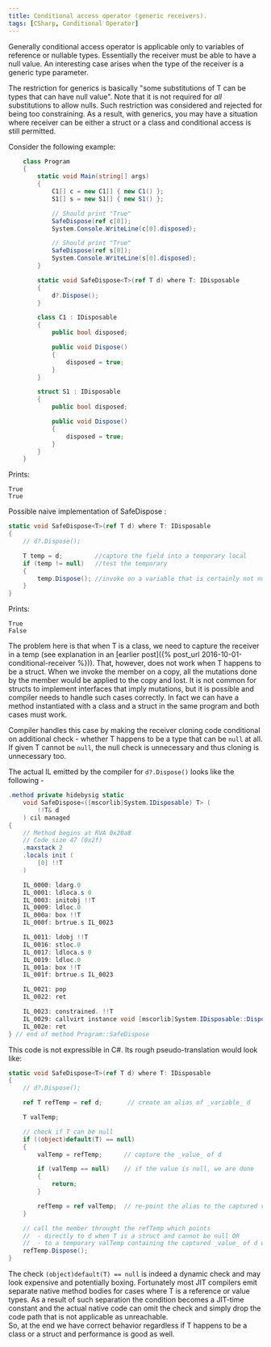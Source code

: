 ```yaml
---
title: Conditional access operator (generic receivers).
tags: [CSharp, Conditional Operator]
---
```

Generally conditional access operator is applicable only to variables of reference or nullable types. Essentially the receiver must be able to have a null value. An interesting case arises when the type of the receiver is a generic type parameter.

The restriction for generics is basically "some substitutions of T can be types that can have null value". Note that it is not required for _all_ substitutions to allow nulls. Such restriction was considered and rejected for being too constraining. As a result, with generics, you may have a situation where receiver can be either a struct or a class and conditional access is still permitted.

Consider the following example:

```cs
    class Program
    {
        static void Main(string[] args)
        {
            C1[] c = new C1[] { new C1() };
            S1[] s = new S1[] { new S1() };

            // Should print "True"
            SafeDispose(ref c[0]);
            System.Console.WriteLine(c[0].disposed);

            // Should print "True"
            SafeDispose(ref s[0]);
            System.Console.WriteLine(s[0].disposed);
        }

        static void SafeDispose<T>(ref T d) where T: IDisposable
        {
            d?.Dispose();
        }

        class C1 : IDisposable
        {
            public bool disposed;

            public void Dispose()
            {
                disposed = true;
            }
        }

        struct S1 : IDisposable
        {
            public bool disposed;

            public void Dispose()
            {
                disposed = true;
            }
        }
    }

```

Prints:

```
True
True
```

Possible naive implementation of SafeDispose :

```cs
static void SafeDispose<T>(ref T d) where T: IDisposable
{
    // d?.Dispose();

    T temp = d;         //capture the field into a temporary local
    if (temp != null)   //test the temporary
    {
        temp.Dispose(); //invoke on a variable that is certainly not null
    }
}
```

Prints:

```
True
False
```

The problem here is that when T is a class, we need to capture the receiver in a temp (see explanation in an [earlier post]({% post_url 2016-10-01-conditional-receiver %})). That, however, does not work when T happens to be a struct. When we invoke the member on a copy, all the mutations done by the member would be applied to the copy and lost. It is not common for structs to implement interfaces that imply mutations, but it is possible and compiler needs to handle such cases correctly.
In fact we can have a method instantiated with a class and a struct in the same program and both cases must work.

Compiler handles this case by making the receiver cloning code conditional on additional check - whether T happens to be a type that can be ```null``` at all. If given T cannot be ```null```, the null check is unnecessary and thus cloning is unnecessary too.

The actual IL emitted by the compiler for ```d?.Dispose()``` looks like the following -

```cs
.method private hidebysig static
	void SafeDispose<([mscorlib]System.IDisposable) T> (
		!!T& d
	) cil managed
{
	// Method begins at RVA 0x20a8
	// Code size 47 (0x2f)
	.maxstack 2
	.locals init (
		[0] !!T
	)

	IL_0000: ldarg.0
	IL_0001: ldloca.s 0
	IL_0003: initobj !!T
	IL_0009: ldloc.0
	IL_000a: box !!T
	IL_000f: brtrue.s IL_0023

	IL_0011: ldobj !!T
	IL_0016: stloc.0
	IL_0017: ldloca.s 0
	IL_0019: ldloc.0
	IL_001a: box !!T
	IL_001f: brtrue.s IL_0023

	IL_0021: pop
	IL_0022: ret

	IL_0023: constrained. !!T
	IL_0029: callvirt instance void [mscorlib]System.IDisposable::Dispose()
	IL_002e: ret
} // end of method Program::SafeDispose

```

This code is not expressible in C#. Its rough pseudo-translation would look like:

```cs
static void SafeDispose<T>(ref T d) where T: IDisposable
{
    // d?.Dispose();

    ref T refTemp = ref d;       // create an alias of _variable_ d

    T valTemp;

    // check if T can be null
    if ((object)default(T) == null)
    {
        valTemp = refTemp;      // capture the _value_ of d

        if (valTemp == null)    // if the value is null, we are done
        {
            return;
        }

        refTemp = ref valTemp;  // re-point the alias to the captured value
    }

    // call the member throught the refTemp which points  
    //  - directly to d when T is a struct and cannot be null OR
    //  - to a temporary valTemp containing the captured _value_ of d when T can be null
    refTemp.Dispose();          
}
```

The check ```(object)default(T) == null``` is indeed a dynamic check and may look expensive and potentially boxing. Fortunately most JIT compilers emit separate native method bodies for cases where T is a reference or value types. As a result of such separation the condition becomes a JIT-time constant and the actual native code can omit the check and simply drop the code path that is not applicable as unreachable.  
So, at the end we have correct behavior regardless if T happens to be a class or a struct and performance is good as well.

